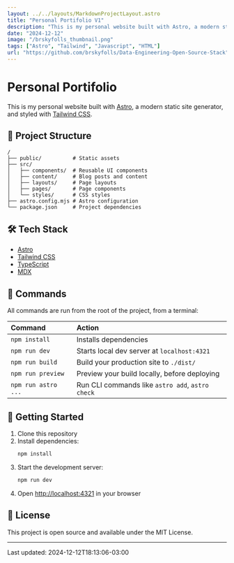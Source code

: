 ```yaml
---
layout: ../../layouts/MarkdownProjectLayout.astro
title: "Personal Portifolio V1"
description: "This is my personal website built with Astro, a modern static site generator, and styled with Tailwind CSS."
date: "2024-12-12"
image: "/brskyfolls_thumbnail.png"
tags: ["Astro", "Tailwind", "Javascript", "HTML"]
url: "https://github.com/brskyfolls/Data-Engineering-Open-Source-Stack"
---
```


# Personal Portifolio

This is my personal website built with [Astro](https://astro.build/), a modern static site generator, and styled with [Tailwind CSS](https://tailwindcss.com/).

## 🚀 Project Structure

```
/
├── public/          # Static assets
├── src/
│   ├── components/  # Reusable UI components
│   ├── content/     # Blog posts and content
│   ├── layouts/     # Page layouts
│   ├── pages/       # Page components
│   └── styles/      # CSS styles
├── astro.config.mjs # Astro configuration
└── package.json     # Project dependencies
```

## 🛠️ Tech Stack

- [Astro](https://astro.build)
- [Tailwind CSS](https://tailwindcss.com)
- [TypeScript](https://www.typescriptlang.org/)
- [MDX](https://mdxjs.com/)

## 🧞 Commands

All commands are run from the root of the project, from a terminal:

| Command                   | Action                                           |
| :----------------------- | :----------------------------------------------- |
| `npm install`            | Installs dependencies                            |
| `npm run dev`            | Starts local dev server at `localhost:4321`      |
| `npm run build`          | Build your production site to `./dist/`          |
| `npm run preview`        | Preview your build locally, before deploying     |
| `npm run astro ...`      | Run CLI commands like `astro add`, `astro check` |

## 🚀 Getting Started

1. Clone this repository
2. Install dependencies:
   ```bash
   npm install
   ```
3. Start the development server:
   ```bash
   npm run dev
   ```
4. Open [http://localhost:4321](http://localhost:4321) in your browser

## 📝 License

This project is open source and available under the MIT License.

---
Last updated: 2024-12-12T18:13:06-03:00